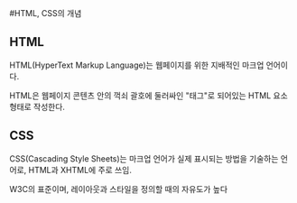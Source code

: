 #HTML, CSS의 개념

## HTML

HTML(HyperText Markup Language)는 웹페이지를 위한 지배적인 마크업 언어이다.

HTML은 웹페이지 콘텐츠 안의 꺽쇠 괄호에 둘러싸인 "태그"로 되어있는 HTML 요소 형태로 작성한다.

## CSS

CSS(Cascading Style Sheets)는 마크업 언어가 실제 표시되는 방법을 기술하는 언어로, HTML과 XHTML에 주로 쓰임. 

W3C의 표준이며, 레이아웃과 스타일을 정의할 때의 자유도가 높다
